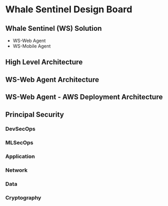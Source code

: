 # Whale Sentinel Design Board

## Whale Sentinel (WS) Solution

- WS-Web Agent
- WS-Mobile Agent

## High Level Architecture


## WS-Web Agent Architecture


## WS-Web Agent - AWS Deployment Architecture


## Principal Security

### DevSecOps 

### MLSecOps

### Application

### Network 

### Data

### Cryptography
